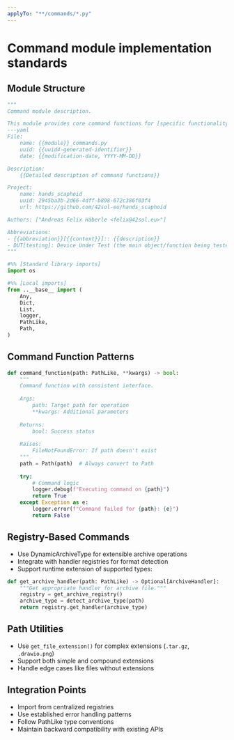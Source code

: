 ```yaml
---
applyTo: "**/commands/*.py"
---
```

# Command module implementation standards

## Module Structure
```python
"""
Command module description.

This module provides core command functions for [specific functionality].
---yaml
File:
    name: {{module}}_commands.py
    uuid: {{uuid4-generated-identifier}}
    date: {{modification-date, YYYY-MM-DD}}

Description:
    {{Detailed description of command functions}}

Project:
    name: hands_scaphoid
    uuid: 2945ba3b-2d66-4dff-b898-672c386f03f4
    url: https://github.com/42sol-eu/hands_scaphoid

Authors: ["Andreas Felix Häberle <felix@42sol.eu>"]

Abbreviations:
- {{abbreviation}}[{{context}}]:: {{description}}
- DUT[testing]: Device Under Test (the main object/function being tested)
"""

#%% [Standard library imports]
import os 

#%% [Local imports]
from ..__base__ import (
    Any,
    Dict,
    List,
    logger, 
    PathLike, 
    Path,
)
```

## Command Function Patterns
```python
def command_function(path: PathLike, **kwargs) -> bool:
    """
    Command function with consistent interface.
    
    Args:
        path: Target path for operation
        **kwargs: Additional parameters
        
    Returns:
        bool: Success status
        
    Raises:
        FileNotFoundError: If path doesn't exist
    """
    path = Path(path)  # Always convert to Path
    
    try:
        # Command logic
        logger.debug(f"Executing command on {path}")
        return True
    except Exception as e:
        logger.error(f"Command failed for {path}: {e}")
        return False
```

## Registry-Based Commands
- Use DynamicArchiveType for extensible archive operations
- Integrate with handler registries for format detection
- Support runtime extension of supported types:
```python
def get_archive_handler(path: PathLike) -> Optional[ArchiveHandler]:
    """Get appropriate handler for archive file."""
    registry = get_archive_registry()
    archive_type = detect_archive_type(path)
    return registry.get_handler(archive_type)
```

## Path Utilities
- Use `get_file_extension()` for complex extensions (`.tar.gz`, `.drawio.png`)
- Support both simple and compound extensions
- Handle edge cases like files without extensions

## Integration Points
- Import from centralized registries
- Use established error handling patterns  
- Follow PathLike type conventions
- Maintain backward compatibility with existing APIs